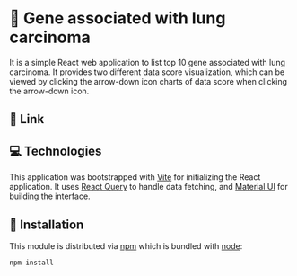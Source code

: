 # 🧬 Gene associated with lung carcinoma

It is a simple React web application to list top 10 gene associated with lung carcinoma. It provides two different data score visualization, which can be viewed by clicking the arrow-down icon charts of data score when clicking the arrow-down icon.

## 🔗 Link




## 💻 Technologies

This application was bootstrapped with [Vite](https://vite.dev/) for initializing the React application. It uses [React Query](https://tanstack.com/query/latest/docs/framework/react/overview) to handle data fetching, and [Material UI](https://mui.com/material-ui/getting-started/) for building the interface.

## 🧱 Installation

This module is distributed via [npm](https://www.npmjs.com/) which is bundled with [node]((https://www.genome.gov/)):

```
npm install 
```

